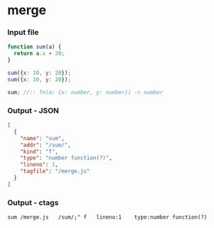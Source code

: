 # merge

### Input file

```js
function sum(a) {
  return a.x + 20;
}

sum({x: 10, y: 20});
sum({x: 10, y: 20});

sum; //:: fn(a: {x: number, y: number}) -> number
```

### Output - JSON

```json
[
  {
    "name": "sum",
    "addr": "/sum/",
    "kind": "f",
    "type": "number function(?)",
    "lineno": 1,
    "tagfile": "/merge.js"
  }
]
```

### Output - ctags

```ctags
sum	/merge.js	/sum/;"	f	lineno:1	type:number function(?)

```
